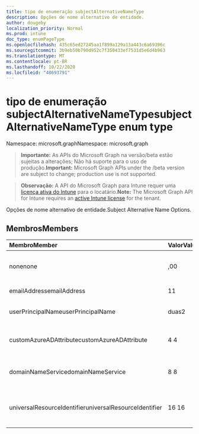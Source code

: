 ```yaml
---
title: tipo de enumeração subjectAlternativeNameType
description: Opções de nome alternativo de entidade.
author: dougeby
localization_priority: Normal
ms.prod: intune
doc_type: enumPageType
ms.openlocfilehash: 435c65ed27245aa1f899a129a13a443c6a69396c
ms.sourcegitcommit: 3b9eb50b790d952c7f350433ef7531d5e6d4b963
ms.translationtype: MT
ms.contentlocale: pt-BR
ms.lasthandoff: 10/22/2020
ms.locfileid: "48693791"
---
```

# <a name="subjectalternativenametype-enum-type"></a><span data-ttu-id="0c501-103">tipo de enumeração subjectAlternativeNameType</span><span class="sxs-lookup"><span data-stu-id="0c501-103">subjectAlternativeNameType enum type</span></span>

<span data-ttu-id="0c501-104">Namespace: microsoft.graph</span><span class="sxs-lookup"><span data-stu-id="0c501-104">Namespace: microsoft.graph</span></span>

> <span data-ttu-id="0c501-105">**Importante:** As APIs do Microsoft Graph na versão/beta estão sujeitas a alterações; Não há suporte para o uso de produção.</span><span class="sxs-lookup"><span data-stu-id="0c501-105">**Important:** Microsoft Graph APIs under the /beta version are subject to change; production use is not supported.</span></span>

> <span data-ttu-id="0c501-106">**Observação:** A API do Microsoft Graph para Intune requer uma [licença ativa do Intune](https://go.microsoft.com/fwlink/?linkid=839381) para o locatário.</span><span class="sxs-lookup"><span data-stu-id="0c501-106">**Note:** The Microsoft Graph API for Intune requires an [active Intune license](https://go.microsoft.com/fwlink/?linkid=839381) for the tenant.</span></span>

<span data-ttu-id="0c501-107">Opções de nome alternativo de entidade.</span><span class="sxs-lookup"><span data-stu-id="0c501-107">Subject Alternative Name Options.</span></span>

## <a name="members"></a><span data-ttu-id="0c501-108">Membros</span><span class="sxs-lookup"><span data-stu-id="0c501-108">Members</span></span>
|<span data-ttu-id="0c501-109">Membro</span><span class="sxs-lookup"><span data-stu-id="0c501-109">Member</span></span>|<span data-ttu-id="0c501-110">Valor</span><span class="sxs-lookup"><span data-stu-id="0c501-110">Value</span></span>|<span data-ttu-id="0c501-111">Descrição</span><span class="sxs-lookup"><span data-stu-id="0c501-111">Description</span></span>|
|:---|:---|:---|
|<span data-ttu-id="0c501-112">none</span><span class="sxs-lookup"><span data-stu-id="0c501-112">none</span></span>|<span data-ttu-id="0c501-113">,0</span><span class="sxs-lookup"><span data-stu-id="0c501-113">0</span></span>|<span data-ttu-id="0c501-114">Nenhum nome alternativo de entidade.</span><span class="sxs-lookup"><span data-stu-id="0c501-114">No subject alternative name.</span></span>|
|<span data-ttu-id="0c501-115">emailAddress</span><span class="sxs-lookup"><span data-stu-id="0c501-115">emailAddress</span></span>|<span data-ttu-id="0c501-116">1</span><span class="sxs-lookup"><span data-stu-id="0c501-116">1</span></span>|<span data-ttu-id="0c501-117">Endereço de email.</span><span class="sxs-lookup"><span data-stu-id="0c501-117">Email address.</span></span>|
|<span data-ttu-id="0c501-118">userPrincipalName</span><span class="sxs-lookup"><span data-stu-id="0c501-118">userPrincipalName</span></span>|<span data-ttu-id="0c501-119">duas</span><span class="sxs-lookup"><span data-stu-id="0c501-119">2</span></span>|<span data-ttu-id="0c501-120">Nome principal do usuário (UPN).</span><span class="sxs-lookup"><span data-stu-id="0c501-120">User Principal Name (UPN).</span></span>|
|<span data-ttu-id="0c501-121">customAzureADAttribute</span><span class="sxs-lookup"><span data-stu-id="0c501-121">customAzureADAttribute</span></span>|<span data-ttu-id="0c501-122">4 </span><span class="sxs-lookup"><span data-stu-id="0c501-122">4</span></span>|<span data-ttu-id="0c501-123">Atributo personalizado do Azure AD.</span><span class="sxs-lookup"><span data-stu-id="0c501-123">Custom Azure AD Attribute.</span></span>|
|<span data-ttu-id="0c501-124">domainNameService</span><span class="sxs-lookup"><span data-stu-id="0c501-124">domainNameService</span></span>|<span data-ttu-id="0c501-125">8 </span><span class="sxs-lookup"><span data-stu-id="0c501-125">8</span></span>|<span data-ttu-id="0c501-126">DNS (serviço de nomes de domínio).</span><span class="sxs-lookup"><span data-stu-id="0c501-126">Domain Name Service (DNS).</span></span>|
|<span data-ttu-id="0c501-127">universalResourceIdentifier</span><span class="sxs-lookup"><span data-stu-id="0c501-127">universalResourceIdentifier</span></span>|<span data-ttu-id="0c501-128">16 </span><span class="sxs-lookup"><span data-stu-id="0c501-128">16</span></span>|<span data-ttu-id="0c501-129">URI (identificador de recurso universal).</span><span class="sxs-lookup"><span data-stu-id="0c501-129">Universal Resource Identifier (URI).</span></span>|





